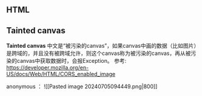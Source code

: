 ## HTML

## Tainted canvas

**Tainted canvas** 中文是“被污染的canvas”，如果canvas中画的数据（比如图片）是跨域的，并且没有被跨域允许，则这个canvas称为被污染的canvas，再从被污染的canvas中获取数据时，会报Exception。
参考: https://developer.mozilla.org/en-US/docs/Web/HTML/CORS_enabled_image

anonymous ：
![[Pasted image 20240705094449.png|800]]
